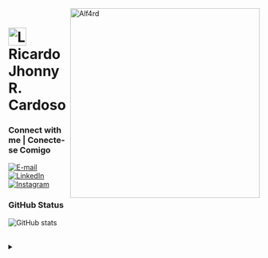 <img align="right" alt="Alf4rd" height="380" src="https://screensaver123456gamers.on.drv.tw/home/alf4rd.png">

<h1>
    <a href="https://cardosokks.github.io/">
     <img align="center" alt="Logo Alf4rd" width="36px" src="https://screensaver123456gamers.on.drv.tw/home/scorpion.png"></a>
    <span>Ricardo Jhonny R. Cardoso</span>
</h1>

<h3 align="left">Connect with me | Conecte-se Comigo</h3>

[![E-mail](https://img.shields.io/badge/-Email-000?style=for-the-badge&logo=microsoft-outlook&logoColor=FF00F6&color:FFF)](mailto:ricardo.estudos@hotmail.com)
[![LinkedIn](https://img.shields.io/badge/-LinkedIn-000?style=for-the-badge&logo=linkedin&logoColor=FF00F6&color:FFF)](https://www.linkedin.com/in/cardosokks/)
[![Instagram](https://img.shields.io/badge/-Instagram-000?style=for-the-badge&logo=instagram&logoColor=FF00F6&color:FFF)](https://www.instagram.com/cardosokks/)

<h3 align="left">GitHub Status</h3>

![GitHub stats](https://github-readme-stats-git-masterrstaa-rickstaa.vercel.app/api?username=cardosokks&hide_title=true&show_icons=true&include_all_commits=false&count_private=true&line_height=25&hide=issues&bg_color=000&title_color=FF00F6&text_color=FFF&border_radius=3&border_color=36123c&icon_color=FF00F6&theme=jolly)

<br>

<details align="left">
  <summary></summary> 

  <div align="right">Made with 🧡💚💜 by <a href="https://github.com/cardosokks">EA</a>.</div>

</details>
